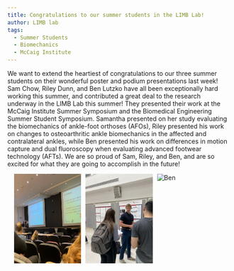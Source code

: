 ```yaml
---
title: Congratulations to our summer students in the LIMB Lab!
author: LIMB lab
tags:
  - Summer Students
  - Biomechanics
  - McCaig Institute
---
```


We want to extend the heartiest of congratulations to our three summer students on their wonderful poster and podium presentations last week! Sam Chow, Riley Dunn, and Ben Lutzko have all been exceptionally hard working this summer, and contributed a great deal to the research underway in the LIMB Lab this summer! They presented their work at the McCaig Institute Summer Symposium and the Biomedical Engineering Summer Student Symposium. Samantha presented on her study evaluating the biomechanics of ankle-foot orthoses (AFOs), Riley presented his work on changes to osteoarthritic ankle biomechanics in the affected and contralateral ankles, while Ben presented his work on differences in motion capture and dual fluoroscopy when evaluating advanced footwear technology (AFTs). We are so proud of Sam, Riley, and Ben, and are so excited for what they are going to accomplish in the future!

<div style="display: flex; justify-content: center; gap: 10px;">
  <img src="/images/Sam_Prez.jpeg" alt="Sam" style="width: 30%;" />
  <img src="/images/Riley_Prez.jpeg" alt="Riley" style="width: 30%;" />
  <img src="/images/Ben)Prez.jpeg" alt="Ben" style="width: 30%;" />
</div>


